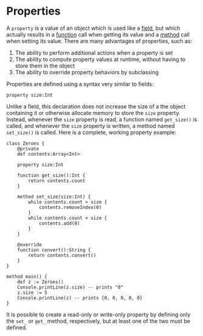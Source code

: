 Properties
==========

A `property` is a value of an object which is used like a [field](fields.md), but which actually
results in a [function](functions.md) call when getting its value and a [method](methods.md)
call when setting its value. There are many advantages of properties, such as:

1. The ability to perform additional actions when a property is set
2. The ability to compute property values at runtime, without having to store them in the object
3. The ability to override property behaviors by subclassing

Properties are defined using a syntax very similar to fields:

    property size:Int

Unlike a field, this declaration does not increase the size of a the object containing it or
otherwise allocate memory to store the `size` property. Instead, whenever the `size` property is
read, a function named `get_size()` is called, and whenever the `size` property is written, a method
named `set_size()` is called. Here is a complete, working property example:

    class Zeroes {
        @private
        def contents:Array<Int>

        property size:Int

        function get_size():Int {
            return contents.count
        }

        method set_size(size:Int) {
            while contents.count > size {
                contents.removeIndex(0)
            }
            while contents.count < size {
                contents.add(0)
            }
        }

        @override
        function convert():String {
            return contents.convert()
        }
    }

    method main() {
        def z := Zeroes()
        Console.printLine(z.size) -- prints "0"
        z.size := 5
        Console.printLine(z) -- prints [0, 0, 0, 0, 0]
    }

It is possible to create a read-only or write-only property by defining only the `set_` or `get_`
method, respectively, but at least one of the two must be defined.
